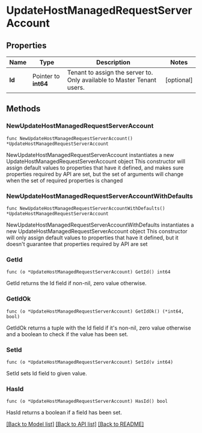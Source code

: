 # UpdateHostManagedRequestServerAccount

## Properties

Name | Type | Description | Notes
------------ | ------------- | ------------- | -------------
**Id** | Pointer to **int64** | Tenant to assign the server to. Only available to Master Tenant users. | [optional] 

## Methods

### NewUpdateHostManagedRequestServerAccount

`func NewUpdateHostManagedRequestServerAccount() *UpdateHostManagedRequestServerAccount`

NewUpdateHostManagedRequestServerAccount instantiates a new UpdateHostManagedRequestServerAccount object
This constructor will assign default values to properties that have it defined,
and makes sure properties required by API are set, but the set of arguments
will change when the set of required properties is changed

### NewUpdateHostManagedRequestServerAccountWithDefaults

`func NewUpdateHostManagedRequestServerAccountWithDefaults() *UpdateHostManagedRequestServerAccount`

NewUpdateHostManagedRequestServerAccountWithDefaults instantiates a new UpdateHostManagedRequestServerAccount object
This constructor will only assign default values to properties that have it defined,
but it doesn't guarantee that properties required by API are set

### GetId

`func (o *UpdateHostManagedRequestServerAccount) GetId() int64`

GetId returns the Id field if non-nil, zero value otherwise.

### GetIdOk

`func (o *UpdateHostManagedRequestServerAccount) GetIdOk() (*int64, bool)`

GetIdOk returns a tuple with the Id field if it's non-nil, zero value otherwise
and a boolean to check if the value has been set.

### SetId

`func (o *UpdateHostManagedRequestServerAccount) SetId(v int64)`

SetId sets Id field to given value.

### HasId

`func (o *UpdateHostManagedRequestServerAccount) HasId() bool`

HasId returns a boolean if a field has been set.


[[Back to Model list]](../README.md#documentation-for-models) [[Back to API list]](../README.md#documentation-for-api-endpoints) [[Back to README]](../README.md)


